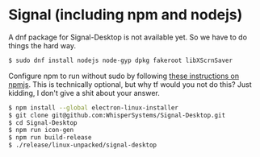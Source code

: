 # Signal (including npm and nodejs)

A dnf package for Signal-Desktop is not available yet. So we have to do things the hard way.

```bash
$ sudo dnf install nodejs node-gyp dpkg fakeroot libXScrnSaver
```

Configure npm to run without sudo by following [these instructions on npmjs](https://docs.npmjs.com/getting-started/fixing-npm-permissions). This is technically optional, but why tf would you not do this? Just kidding, I don't give a shit about your answer.

```bash
$ npm install --global electron-linux-installer
$ git clone git@github.com:WhisperSystems/Signal-Desktop.git
$ cd Signal-Desktop
$ npm run icon-gen
$ npm run build-release
$ ./release/linux-unpacked/signal-desktop
```
